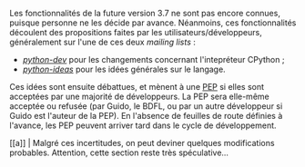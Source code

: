 Les fonctionnalités de la future version 3.7 ne sont pas encore connues, puisque personne ne les décide par avance.
Néanmoins, ces fonctionnalités découlent des propositions faites par les utilisateurs/développeurs, généralement sur l'une de ces deux *mailing lists* :

 - [*python-dev*](https://mail.python.org/mailman/listinfo/python-dev) pour les changements concernant l'intepréteur CPython ;
 - [*python-ideas*](https://mail.python.org/mailman/listinfo/python-ideas) pour les idées générales sur le langage.

Ces idées sont ensuite débattues, et mènent à une [PEP](https://www.python.org/dev/peps/) si elles sont acceptées par une majorité de développeurs.
La PEP sera elle-même acceptée ou refusée 
(par Guido, le BDFL, ou par un autre développeur si Guido est l'auteur de la PEP). En
l'absence de feuilles de route définies à l'avance, les PEP peuvent arriver
tard dans le cycle de développement.

[[a]]
| Malgré ces incertitudes, on peut deviner quelques modifications probables. Attention, cette section reste très spéculative...